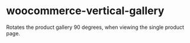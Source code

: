 # woocommerce-vertical-gallery
Rotates the product gallery 90 degrees, when viewing the single product page. 
